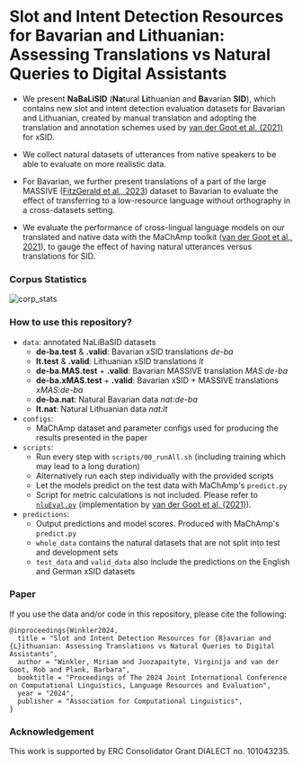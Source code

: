# Slot and Intent Detection Resources for Bavarian and Lithuanian: Assessing Translations vs Natural Queries to Digital Assistants

- We present **NaBaLiSID** (**Na**tural **Li**thuanian and **Ba**varian **SID**), which contains new slot and intent detection evaluation datasets for Bavarian and Lithuanian, created by manual translation and adopting the translation and annotation schemes used by [van der Goot et al. (2021)](https://aclanthology.org/2021.naacl-main.197/) for xSID. 

- We collect natural datasets of utterances from native speakers to be able to evaluate on more realistic data.

- For Bavarian, we further present translations of a part of the large MASSIVE ([FitzGerald et al., 2023](https://aclanthology.org/2023.acl-long.235/)) dataset to Bavarian to evaluate the effect of transferring to a low-resource language without orthography in a cross-datasets setting.

- We evaluate the performance of cross-lingual language models on our translated and native data with the MaChAmp toolkit ([van der Goot et al., 2021](https://aclanthology.org/2021.eacl-demos.22/)), to gauge the effect of having natural utterances versus translations for SID.

### Corpus Statistics
![corp_stats](https://github.com/mainlp/NaLiBaSID/assets/92130844/c02be2f4-0cae-4046-8308-124c9f47d2bb)

### How to use this repository?
- `data`: annotated NaLiBaSID datasets
  - **de-ba.test** & **.valid**: Bavarian xSID translations *de-ba*
  - **lt.test** & **.valid**: Lithuanian xSID translations *lt*
  - **de-ba.MAS.test** + **.valid**: Bavarian MASSIVE translation *MAS:de-ba*
  - **de-ba.xMAS.test** + **.valid**: Bavarian xSID + MASSIVE translations *xMAS:de-ba*
  - **de-ba.nat**: Natural Bavarian data *nat:de-ba*
  - **lt.nat**: Natural Lithuanian data *nat:lt*
 - `configs`:
   - MaChAmp dataset and parameter configs used for producing the results presented in the paper
 - `scripts`:
   - Run every step with `scripts/00_runAll.sh` (including training which may lead to a long duration)
   - Alternatively run each step individually with the provided scripts
   - Let the models predict on the test data with MaChAmp's `predict.py`
   - Script for metric calculations is not included. Please refer to [`nluEval.py`](https://bitbucket.org/robvanderg/xsid/src/master/scripts/nluEval.py) (implementation by [van der Goot et al. (2021)](https://aclanthology.org/2021.eacl-demos.22/)).
 - `predictions`:
   - Output predictions and model scores. Produced with MaChAmp's `predict.py`
   - `whole_data` contains the natural datasets that are not split into test and development sets
   - `test_data` and `valid_data` also include the predictions on the English and German xSID datasets

### Paper
If you use the data and/or code in this repository, please cite the following:
```
@inproceedings{Winkler2024,
  title = "Slot and Intent Detection Resources for {B}avarian and {L}ithuanian: Assessing Translations vs Natural Queries to Digital Assistants",
  author = "Winkler, Miriam and Juozapaityte, Virginija and van der Goot, Rob and Plank, Barbara",
  booktitle = "Proceedings of The 2024 Joint International Conference on Computational Linguistics, Language Resources and Evaluation",
  year = "2024",
  publisher = "Association for Computational Linguistics",
}
```
### Acknowledgement
This work is supported by ERC Consolidator Grant DIALECT no. 101043235.
